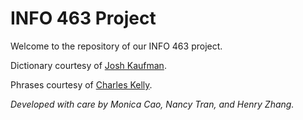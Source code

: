 # INFO 463 Project

Welcome to the repository of our INFO 463 project.

Dictionary courtesy of [Josh Kaufman](https://github.com/first20hours/google-10000-english).

Phrases courtesy of [Charles Kelly](http://www.manythings.org/rs/).

<i>Developed with care by Monica Cao, Nancy Tran, and Henry Zhang.</i>